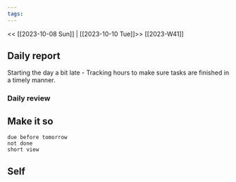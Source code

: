 ```yaml
---
tags:
---
```

<< [[2023-10-08 Sun]] | [[2023-10-10 Tue]]>>
[[2023-W41]]

## Daily report
Starting the day a bit late - Tracking hours to make sure tasks are finished in a timely manner.


### Daily review
## Make it so
```tasks
due before tomorrow
not done
short view
```

## Self

